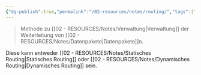 ```yaml
---
{"dg-publish":true,"permalink":"/02-resources/notes/routing/","tags":["ausbildung/gfn/ap1","informatik/netzwerk/gateway"],"noteIcon":"","updated":"2025-09-27T01:32:44.000+02:00"}
---
```


>Methode zu [[02 - RESOURCES/Notes/Verwaltung\|Verwaltung]] der Weiterleitung von [[02 - RESOURCES/Notes/Datenpakete\|Datenpakete]]n.

Diese kann entweder [[02 - RESOURCES/Notes/Statisches Routing\|Statisches Routing]] oder [[02 - RESOURCES/Notes/Dynamisches Routing\|Dynamisches Routing]] sein.